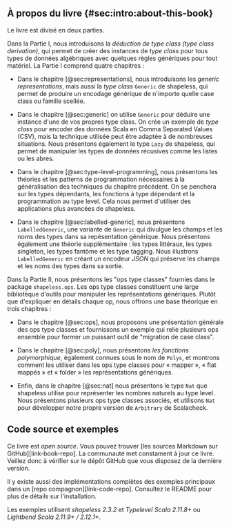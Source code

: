 ## À propos du livre {#sec:intro:about-this-book}

Le livre est divisé en deux parties.

Dans la Partie I, nous introduisons la *déduction de *type class* (type class derivation)*,
qui permet de créer des instances de *type class*
pour tous types de données algébriques
avec quelques règles génériques pour tout matériel.
La Partie I comprend quatre chapitres :

  - Dans le chapitre [@sec:representations],
    nous introduisons les *generic representations*,
    mais aussi la *type class* `Generic` de shapeless,
    qui permet de produire un encodage générique
    de n'importe quelle case class ou famille scellée.

  - Dans le chapitre [@sec:generic] on utilise `Generic`
    pour déduire une instance d'une de vos propres type class.
    On crée un exemple de *type class* pour
    encoder des données Scala en
    Comma Separated Values (CSV),
    mais la technique utilisée
    peut être adaptée à de nombreuses situations.
    Nous présentons également le type `Lazy` de shapeless,
    qui permet de manipuler les types de données récusives
    comme les listes ou les abres.

  - Dans le chapitre [@sec:type-level-programming],
    nous présentons les théories et les patterns de programmation
    nécessaires à la généralisation des techniques du chapitre précédent.
    On se penchera sur les types dépendants,
    les fonctions à type dépendant et la programmation au type level.
    Cela nous permet d'utiliser des applications plus avancées de shapeless.

  - Dans le chapitre [@sec:labelled-generic], nous présentons `LabelledGeneric`,
    une variante de `Generic` qui divulgue les champs et les noms des types
    dans sa repésentation générique.
    Nous présentons également une théorie supplémentaire :
    les types littéraux, les types singleton, les types fantôme et les type tagging.
    Nous illustrons `LabelledGeneric` en créant
    un encodeur *JSON* qui préserve les champs et les noms des types dans sa sortie.

Dans la Partie II, nous présentons les "ops type classes"
fournies dans le package `shapeless.ops`.
Les ops type classes constituent une large bibliotèque d'outils
pour manipuler les représentations génériques.
Plutôt que d'expliquer en détails chaque op,
nous offrons une base théorique en trois chapitres :

  - Dans le chapitre [@sec:ops], nous proposons
    une présentation générale des ops type classes
    et fournissons un exemple
    qui relie plusieurs ops ensemble
    pour former un puissant outil de "migration de case class".

  - Dans le chapitre [@sec:poly], nous présentons
    *les fonctions polymorphique*,
    également connues sous le nom de `Polys`,
    et montrons comment les utiliser dans
    les ops type classes pour « mapper »,
    « flat mappés » et « folder »
    les représentations génériques.

  - Enfin, dans le chapitre [@sec:nat] nous présentons
    le type `Nat` que shapeless utilise pour
    représenter les nombres naturels au type level.
    Nous présentons plusieurs ops type classes associés,
    et utilisons `Nat` pour développer notre propre version
    de `Arbitrary` de Scalacheck.

## Code source et exemples

Ce livre est *open source*.
Vous pouvez trouver [les sources Markdown sur GitHub][link-book-repo].
La communauté met constament à jour ce livre.
Veillez donc à vérifier sur le dépôt GitHub
que vous disposez de la dernière version.

Il y existe aussi des implémentations complètes des
exemples principaux dans un [repo compagnon][link-code-repo].
Consultez le README pour plus de détails sur l'installation.

Les exemples utilisent *shapeless 2.3.2* et
*Typelevel Scala 2.11.8+* ou
*Lightbend Scala 2.11.9+ / 2.12.1+*.
